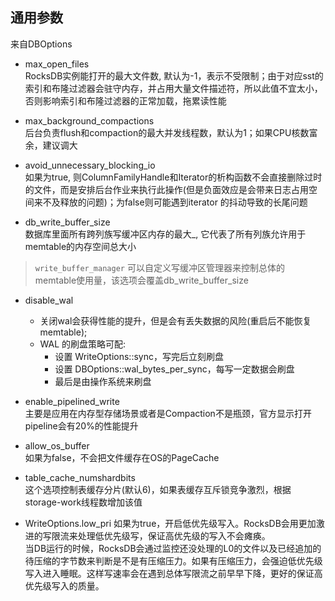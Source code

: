 ## 通用参数  
来自DBOptions
- max_open_files  
RocksDB实例能打开的最大文件数, 默认为-1，表示不受限制；由于对应sst的索引和布隆过滤器会驻守内存，并占用大量文件描述符，所以此值不宜太小，否则影响索引和布隆过滤器的正常加载，拖累读性能
- max_background_compactions  
后台负责flush和compaction的最大并发线程数，默认为1；如果CPU核数富余，建议调大
- avoid_unnecessary_blocking_io  
如果为true, 则ColumnFamilyHandle和Iterator的析构函数不会直接删除过时的文件，而是安排后台作业来执行此操作(但是负面效应是会带来日志占用空间来不及释放的问题)；为false则可能遇到iterator 的抖动导致的长尾问题

- db_write_buffer_size  
数据库里面所有跨列族写缓冲区内存的最大_, 它代表了所有列族允许用于memtable的内存空间总大小

> `write_buffer_manager` 可以自定义写缓冲区管理器来控制总体的memtable使用量，该选项会覆盖db_write_buffer_size

- disable_wal
  - 关闭wal会获得性能的提升，但是会有丢失数据的风险(重启后不能恢复memtable); 
  - WAL 的刷盘策略可配:
    - 设置 WriteOptions::sync，写完后立刻刷盘
    - 设置 DBOptions::wal_bytes_per_sync，每写一定数据会刷盘
    - 最后是由操作系统来刷盘

- enable_pipelined_write  
主要是应用在内存型存储场景或者是Compaction不是瓶颈，官方显示打开pipeline会有20%的性能提升

- allow_os_buffer  
如果为false，不会把文件缓存在OS的PageCache

- table_cache_numshardbits  
这个选项控制表缓存分片(默认6)，如果表缓存互斥锁竞争激烈，根据storage-work线程数增加该值

- WriteOptions.low_pri
  如果为true，开启低优先级写入。RocksDB会用更加激进的写限流来处理低优先级写，保证高优先级的写入不会瘫痪。  
  当DB运行的时候，RocksDB会通过监控还没处理的L0的文件以及已经追加的待压缩的字节数来判断是不是有压缩压力。如果有压缩压力，会强迫低优先级写入进入睡眠。这样写速率会在遇到总体写限流之前早早下降，更好的保证高优先级写入的质量。  
